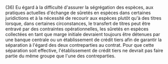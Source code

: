 (36) Eu égard à la difficulté d'assurer la ségrégation des espèces, aux pratiques actuelles d'échange de sûretés en espèces dans certaines juridictions et à la nécessité de recourir aux espèces plutôt qu'à des titres lorsque, dans certaines circonstances, le transfert de titres peut être entravé par des contraintes opérationnelles, les sûretés en espèces collectées en tant que marge initiale devraient toujours être détenues par une banque centrale ou un établissement de crédit tiers afin de garantir la séparation à l'égard des deux contreparties au contrat. Pour que cette séparation soit effective, l'établissement de crédit tiers ne devrait pas faire partie du même groupe que l'une des contreparties.
